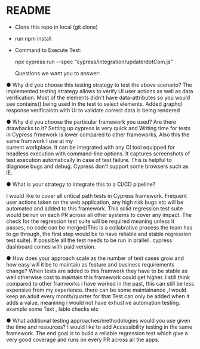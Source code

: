 # README

- Clone this repo in local (git clone)
- run npm install
- Command to  Execute Test:
  
  npx cypress run --spec "cypress/integration/updaterdotCom.js"
  
  Questions we want you to answer:
  
● Why did you choose this testing strategy to test the above scenario?
 The implemented testing strategy allows to verify UI user actions as well as data verification. Most of the elements didn't have data-attributes so you would see contains() being used in the test to select elements. Added graphql response verificaiotn with UI to validate correct data is being rendered

● Why did you choose the particular framework you used? Are there drawbacks to it?
   Setting up cypress is very quick and  Writing time for tests in Cypress frmework is lower compared to other frameworks, Also this the same framwork I use at my   
   current workplace.
   It can be integrated with any CI tool equipped for headless execution with command-line options.
   It captures screenshots of test execution automatically in case of test failure. This is helpful to diagnose bugs and debug. Cypress don't support some browsers   such as IE.
   
● What is your strategy to integrate this to a CI/CD pipeline?

 I would like to cover all critical path tests in Cypress framework. Frequent user actions taken on the web application, any high risk bugs etc will be automated 
 and added to this framework. This solid regression test suite would be run on each PR across all other systems to cover any impact.
 The check for the regression test suite will be required meaning unless it passes, no code can be merged(This is a collabrative process the team has to go through,
 the first step would be to have reliable and stable regression test suite). If possible all the test needs to be run in prallell. cypress dashboard comes with paid
 version.
 
● How does your approach scale as the number of test cases grow and how easy will
it be to maintain as feature and business requirements change?
 When tests are added to this framwork they have to be stable as well otherwise cost to maintain this framework could get higher. I still think compared to other 
 framworks i have worked in the past, this can still be less expensive from my experience. 
 there can be some maintainance ,I would keep an aduit every month/quarter for that
 Test can only be added when it adds a value, meaninng i would not have exhustive automation testing. example some Text , lable checks etc

● What additional testing approaches/methodologies would you use given the time
and resources?
I would  like to add Accessibility testing in the same framework.  The end goal is to build a reliable regression test which give a very good coverage and runs on every PR across all the apps. 
